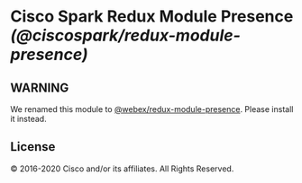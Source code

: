 # Cisco Spark Redux Module Presence _(@ciscospark/redux-module-presence)_

## WARNING

We renamed this module to [@webex/redux-module-presence](https://www.npmjs.com/package/@webex/redux-module-presence). Please install it instead.

## License

© 2016-2020 Cisco and/or its affiliates. All Rights Reserved.
